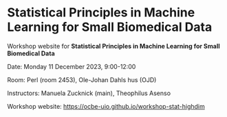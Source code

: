 # Statistical Principles in Machine Learning for Small Biomedical Data

Workshop website for **Statistical Principles in Machine Learning for Small Biomedical Data**

Date: Monday 11 December 2023, 9:00-12:00

Room: Perl (room 2453), Ole-Johan Dahls hus (OJD)

Instructors: Manuela Zucknick (main), Theophilus Asenso

Workshop website: https://ocbe-uio.github.io/workshop-stat-highdim

